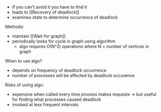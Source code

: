 - if you can't avoid it you have to find it
- leads to [[Recovery of deadlock]]
- examines state to determine occurrence of deadlock

Methods:
- maintain [[Wait-for graph]]
- periodically looks for cycle in graph using algorithm
	- algo requires O(N^2) operations where N = number of vertices in graph

When to use algo?
- depends on frequency of deadlock occurrence
- number of processes will be affected by deadlock occurence

Risks of using algo:
- expensive when called every time process makes requests -> but useful for finding what processes caused deadlock
- invoked at less frequent intervals

